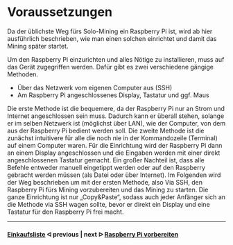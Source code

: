 # Voraussetzungen
Da der üblichste Weg fürs Solo-Mining ein Raspberry Pi ist, wird ab hier ausführlich beschrieben, wie man einen solchen einrichtet und damit das Mining später startet.

Um den Raspberry Pi einzurichten und alles Nötige zu installieren, muss auf das Gerät zugegriffen werden. Dafür gibt es zwei verschiedene gängige Methoden.
- Über das Netzwerk vom eigenen Computer aus (SSH)
- Am Raspberry Pi angeschlossenes Display, Tastatur und ggf. Maus

Die erste Methode ist die bequemere, da der Raspberry Pi nur an Strom und Internet angeschlossen sein muss. Dadurch kann er überall stehen, solange er im selben Netzwerk ist (möglichst über LAN), wie der Computer, von dem aus der Raspberry Pi bedient werden soll.
Die zweite Methode ist die zunächst intuitivere für alle die noch nie in der Kommandozeile (Terminal) auf einem Computer waren. Für die Einrichtung wird der Raspberry Pi dann an einem Display angeschlossen und die Eingaben werden mit einer direkt angeschlossenen Tastatur gemacht. Ein großer Nachteil ist, dass alle Befehle entweder manuell eingetippt werden oder auf den Raspberry gebracht werden müssen (als Datei oder über Internet).
Im Folgenden wird der Weg beschrieben um mit der ersten Methode, also Via SSH, den Raspberry Pi fürs Mining vorzubereiten und das Mining zu starten. Die ganze Einrichtung ist nur „Copy&Paste“, sodass auch jeder Anfänger sich an die Methode via SSH wagen sollte, bevor er direkt ein Display und eine Tastatur für den Raspberry Pi frei macht.

---

#### [Einkaufsliste](/shopping-list.md)  ᐊ  previous | next  ᐅ  [Raspberry Pi vorbereiten](/install_miner.md)
